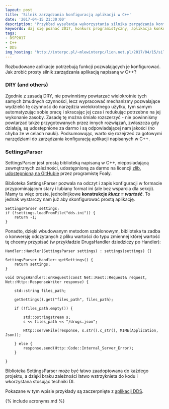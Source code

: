 ```yaml
---
layout: post
title: 'Silnik zarządzania konfiguracją aplikacji w C++'
date: '2017-04-15 21:30:00'
description: 'Przykład wysyłania wykorzystania silnika zarządzania konfiguracją w C++'
keywords: daj się poznać 2017, konkurs programistyczny, aplikacja konkursowa, drug dose framework, aplikacja mobilna, pas pediatryczny, dawkowanie leków,  settingsparser, dependency injection, wstrzykiwanie zależności
tags:
- DSP2017
- C++
- DDS
img_hosting: "http://interpc.pl/~mlewinterpc/lion.net.pl/2017/04/15/silnik-zarzadzania-konfiguracja-aplikacji-w-c++/"
---
```


Rozbudowane aplikacje potrzebują funkcji pozwalających je konfigurować. Jak zrobić
prosty silnik zarządzania aplikacją napisaną w C++?

### DRY (and others)

Zgodnie z zasadą DRY, nie powinniśmy powtarzać wielokrotnie tych samych żmudnych
czynności, lecz wypracować mechanizmy pozwalające wydzielić tę czynność do 
narzędzia wielokrotnego użytku, tym samym automatyzując sobie pracę i skracając 
jej czas i redukując potrzebne na jej wykonanie zasoby. Zasadę tę można śmiało
rozszerzyć - nie powinniśmy powtarzać także przygotowanych przez innych rozwiązań,
zwłaszcza gdy działają, są udostępnione za darmo i są odpowiadającej nam jakości
(no chyba że w celach nauki). Podsumowując, warto się rozejrzeć za gotowymi 
narzędziami do zarządzania konfiguracją aplikacji napisanych w C++.

### SettingsParser

SettingsParser jest prostą biblioteką napisaną w C++, nieposiadającą zewnętrznych 
zależności, udostępnioną za darmo na licencji [zlib][1], [udostępnioną na GitHubie][2]
przez programistę Foaly.

Biblioteka SettingsParser pozwala na odczyt i zapis konfiguracji w formacie
przypominającym stary i lubiany format ini (ale bez wsparcia dla sekcji). Mamy tu
więc proste, jednolinijkowe **konstrukcje *klucz = wartość***. To jednak wystarczy
nam już aby skonfigurować prostą aplikację.

```
SettingsParser settings;
if (!settings.loadFromFile("dds.ini")) {
    return -1;
}
```

Ponadto, dzięki wbudowanym metodom szablonowym, biblioteka ta zadba o konwersję
odczytanych z pliku wartości do typu zmiennej której wartość tę chcemy przypisać
(w przykładzie DrugsHandler dziedziczy po Handler):

```
Handler::Handler(SettingsParser settings) : settings(settings) {}

SettingsParser Handler::getSettings() {
    return settings;
}

void DrugsHandler::onRequest(const Net::Rest::Request& request, Net::Http::ResponseWriter response) {
    
    std::string files_path;
    
    getSettings().get("files_path", files_path);
    
    if (!files_path.empty()) {
        
        std::ostringstream s;
        s << files_path << "/drugs.json";
        
        Http::serveFile(response, s.str().c_str(), MIME(Application, Json));
            
    } else {
        response.send(Http::Code::Internal_Server_Error);
    }
    
}
```

Biblioteka SettingsParser może być łatwo zaadoptowana do każdego projektu, a dzięki
braku zależności łatwo wstrzyknieta do kodu i wkorzystana stosując techniki DI.

Pokazane w tym wpisie przykłady są zaczerpnięte z [aplikacji DDS][3].

[1]: https://en.wikipedia.org/wiki/Zlib_License
[2]: https://github.com/Foaly/SettingsParser
[3]: https://github.com/maciejlew/drug-dose-server


{% include acronyms.md %}
